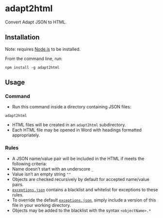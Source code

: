 # adapt2html

Convert Adapt JSON to HTML.

## Installation

Note: requires [Node.js](http://nodejs.org) to be installed.

From the command line, run:
```
npm install -g adapt2html
```

## Usage

### Command

* Run this command inside a directory containing JSON files:
```
adapt2html
```
* HTML files will be created in an `adapt2html` subdirectory.
* Each HTML file may be opened in Word with headings formatted appropriately.

### Rules

* A JSON name/value pair will be included in the HTML if meets the following criteria:
 * Name doesn’t start with an underscore `_`
 * Value isn’t an empty string `""`
* Objects are checked recursively by default for accepted name/value pairs.
* [`exceptions.json`](exceptions.json) contains a blacklist and whitelist for exceptions to these rules.
* To override the default [`exceptions.json`](exceptions.json), simply include a version of this file in your working directory.
* Objects may be added to the blacklist with the syntax `<objectName>.*`